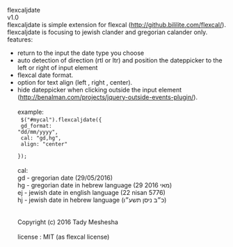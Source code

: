 flexcaljdate <br>
v1.0<br>
flexcaljdate is simple extension for flexcal (http://github.bililite.com/flexcal/).<br>
flexcaljdate is focusing to jewish clander and gregorian calander only.<br>
features:<br>
  - return to the input the date type you choose
  - auto detection of direction (rtl or ltr) and position the dateppicker to the left or right of input element
  - flexcal date format.
  - option for text align (left , right , center).
  - hide dateppicker when clicking outside the input element (http://benalman.com/projects/jquery-outside-events-plugin/).
<br><br>
example:<br><code>
	$("#mycal").flexcaljdate({ <br>
	       	gd_format: "dd/mm/yyyy", <br>
	       	cal:		"gd,hg", <br>
	       	align: "center" <br>
	});</code><br><br>
cal:<br>
  gd - gregorian date (29/05/2016)<br>
  hg - gregorian date in hebrew language (29 מאי 2016)<br>
  ej - jewish date in english language (22 nisan 5776)<br>
  hj - jewish date in hebrew language (כ״ב ניסן תשע״ו)<br>
<br><br>
Copyright (c) 2016 Tady Meshesha
<br><br>
license : MIT  (as flexcal license)
